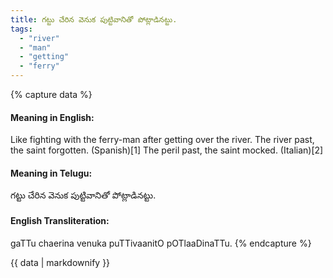 ```yaml
---
title: గట్టు చేరిన వెనుక పుట్టివానితో పోట్లాడినట్టు.
tags:
  - "river"
  - "man"
  - "getting"
  - "ferry"
---
```


{% capture data %}
#### Meaning in English:
Like fighting with the ferry-man after getting over the river.
The river past, the saint forgotten. (Spanish)[1]
The peril past, the saint mocked. (Italian)[2]

#### Meaning in Telugu:
గట్టు చేరిన వెనుక పుట్టివానితో పోట్లాడినట్టు.

#### English Transliteration:
gaTTu chaerina venuka puTTivaanitO pOTlaaDinaTTu.
{% endcapture %}

<div class="notice">{{ data | markdownify }}</div>

